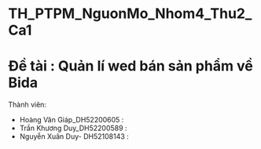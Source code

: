 # TH_PTPM_NguonMo_Nhom4_Thu2_Ca1
# Đề tài : Quản lí wed bán sản phẩm về Bida
Thành viên: 
- Hoàng Văn Giáp_DH52200605 :
- Trần Khương Duy_DH52200589 :
- Nguyễn Xuân Duy- DH52108143 : 
